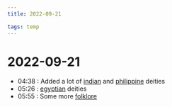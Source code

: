 ```yaml
---
title: 2022-09-21

tags: temp
---
```

# 2022-09-21
- 04:38 : Added a lot of [indian](../docs/indian.md) and [philippine](../docs/philippine.md) deities
- 05:26 : [egyptian](../docs/egyptian.md) deities
- 05:55 : Some more [folklore](../docs/folklore.md)
